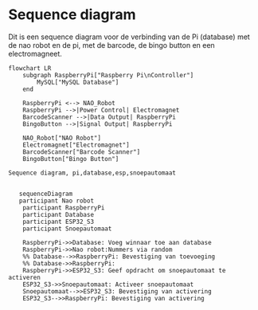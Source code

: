 
# Sequence diagram

 Dit is een sequence diagram voor de verbinding van de Pi (database) met de nao robot en de pi, met de barcode, de bingo button en een electromagneet.  


```mermaid
flowchart LR
    subgraph RaspberryPi["Raspberry Pi\nController"]
        MySQL["MySQL Database"]
    end

    RaspberryPi <--> NAO_Robot
    RaspberryPi -->|Power Control| Electromagnet
    BarcodeScanner -->|Data Output| RaspberryPi
    BingoButton -->|Signal Output| RaspberryPi

    NAO_Robot["NAO Robot"]
    Electromagnet["Electromagnet"]
    BarcodeScanner["Barcode Scanner"]
    BingoButton["Bingo Button"]

```
    Sequence diagram, pi,database,esp,snoepautomaat
```mermaid 

   sequenceDiagram
   participant Nao robot
    participant RaspberryPi
    participant Database
    participant ESP32_S3
    participant Snoepautomaat

    RaspberryPi->>Database: Voeg winnaar toe aan database
    RaspberryPi->>Nao robot:Nummers via random
    %% Database-->>RaspberryPi: Bevestiging van toevoeging
    %% Database->>RaspberryPi: 
    RaspberryPi->>ESP32_S3: Geef opdracht om snoepautomaat te activeren
    ESP32_S3->>Snoepautomaat: Activeer snoepautomaat
    Snoepautomaat-->>ESP32_S3: Bevestiging van activering
    ESP32_S3-->>RaspberryPi: Bevestiging van activering




```
